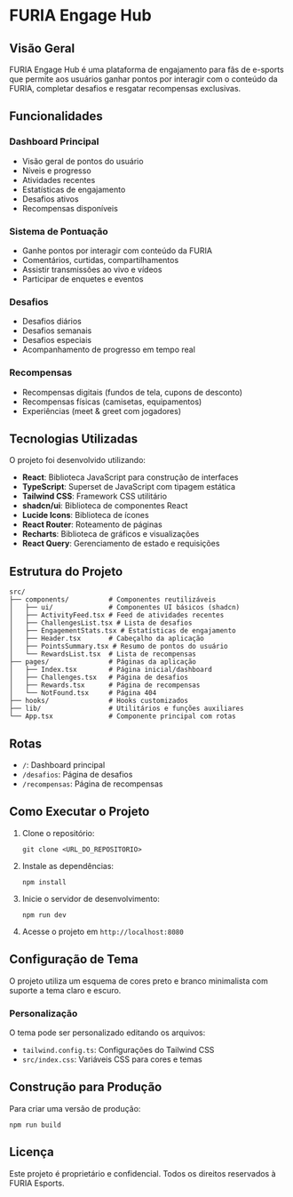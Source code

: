 
# FURIA Engage Hub

## Visão Geral

FURIA Engage Hub é uma plataforma de engajamento para fãs de e-sports que permite aos usuários ganhar pontos por interagir com o conteúdo da FURIA, completar desafios e resgatar recompensas exclusivas.

## Funcionalidades

### Dashboard Principal
- Visão geral de pontos do usuário
- Níveis e progresso
- Atividades recentes
- Estatísticas de engajamento
- Desafios ativos
- Recompensas disponíveis

### Sistema de Pontuação
- Ganhe pontos por interagir com conteúdo da FURIA
- Comentários, curtidas, compartilhamentos
- Assistir transmissões ao vivo e vídeos
- Participar de enquetes e eventos

### Desafios
- Desafios diários
- Desafios semanais
- Desafios especiais
- Acompanhamento de progresso em tempo real

### Recompensas
- Recompensas digitais (fundos de tela, cupons de desconto)
- Recompensas físicas (camisetas, equipamentos)
- Experiências (meet & greet com jogadores)

## Tecnologias Utilizadas

O projeto foi desenvolvido utilizando:

- **React**: Biblioteca JavaScript para construção de interfaces
- **TypeScript**: Superset de JavaScript com tipagem estática
- **Tailwind CSS**: Framework CSS utilitário
- **shadcn/ui**: Biblioteca de componentes React
- **Lucide Icons**: Biblioteca de ícones
- **React Router**: Roteamento de páginas
- **Recharts**: Biblioteca de gráficos e visualizações
- **React Query**: Gerenciamento de estado e requisições

## Estrutura do Projeto

```
src/
├── components/          # Componentes reutilizáveis
│   ├── ui/              # Componentes UI básicos (shadcn)
│   ├── ActivityFeed.tsx # Feed de atividades recentes
│   ├── ChallengesList.tsx # Lista de desafios
│   ├── EngagementStats.tsx # Estatísticas de engajamento
│   ├── Header.tsx       # Cabeçalho da aplicação
│   ├── PointsSummary.tsx # Resumo de pontos do usuário
│   └── RewardsList.tsx  # Lista de recompensas
├── pages/               # Páginas da aplicação
│   ├── Index.tsx        # Página inicial/dashboard
│   ├── Challenges.tsx   # Página de desafios
│   ├── Rewards.tsx      # Página de recompensas
│   └── NotFound.tsx     # Página 404
├── hooks/               # Hooks customizados
├── lib/                 # Utilitários e funções auxiliares
└── App.tsx              # Componente principal com rotas
```

## Rotas

- `/`: Dashboard principal
- `/desafios`: Página de desafios
- `/recompensas`: Página de recompensas

## Como Executar o Projeto

1. Clone o repositório:
   ```
   git clone <URL_DO_REPOSITORIO>
   ```

2. Instale as dependências:
   ```
   npm install
   ```

3. Inicie o servidor de desenvolvimento:
   ```
   npm run dev
   ```

4. Acesse o projeto em `http://localhost:8080`

## Configuração de Tema

O projeto utiliza um esquema de cores preto e branco minimalista com suporte a tema claro e escuro.

### Personalização

O tema pode ser personalizado editando os arquivos:
- `tailwind.config.ts`: Configurações do Tailwind CSS
- `src/index.css`: Variáveis CSS para cores e temas

## Construção para Produção

Para criar uma versão de produção:

```
npm run build
```

## Licença

Este projeto é proprietário e confidencial. Todos os direitos reservados à FURIA Esports.
